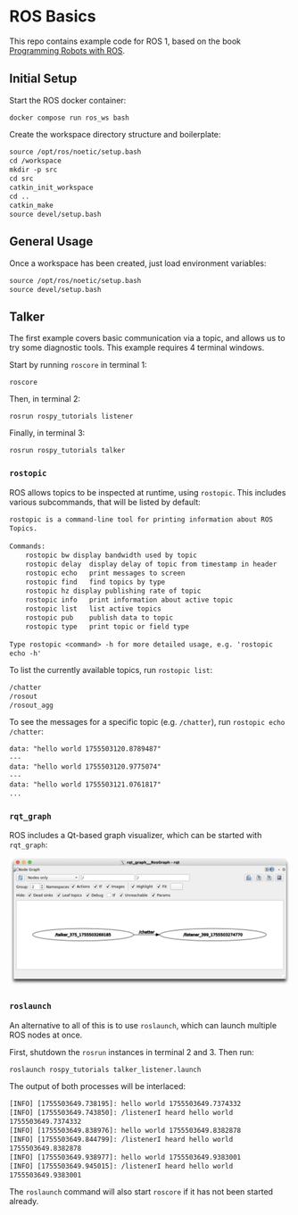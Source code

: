 # ROS Basics

This repo contains example code for ROS 1, based on the book [Programming Robots with ROS]().

## Initial Setup

Start the ROS docker container:

```
docker compose run ros_ws bash
```

Create the workspace directory structure and boilerplate:

```
source /opt/ros/noetic/setup.bash
cd /workspace
mkdir -p src
cd src
catkin_init_workspace
cd ..
catkin_make
source devel/setup.bash
```

## General Usage

Once a workspace has been created, just load environment variables:

```
source /opt/ros/noetic/setup.bash
source devel/setup.bash
```

## Talker

The first example covers basic communication via a topic, and allows us to try some diagnostic tools. This example requires 4 terminal windows.

Start by running `roscore` in terminal 1:

```
roscore
```

Then, in terminal 2:

```
rosrun rospy_tutorials listener
```

Finally, in terminal 3:
```
rosrun rospy_tutorials talker
```

### `rostopic`

ROS allows topics to be inspected at runtime, using `rostopic`. This includes various subcommands, that will be listed by default:

```
rostopic is a command-line tool for printing information about ROS Topics.

Commands:
	rostopic bw	display bandwidth used by topic
	rostopic delay	display delay of topic from timestamp in header
	rostopic echo	print messages to screen
	rostopic find	find topics by type
	rostopic hz	display publishing rate of topic
	rostopic info	print information about active topic
	rostopic list	list active topics
	rostopic pub	publish data to topic
	rostopic type	print topic or field type

Type rostopic <command> -h for more detailed usage, e.g. 'rostopic echo -h'
```

To list the currently available topics, run `rostopic list`:

```
/chatter
/rosout
/rosout_agg
```

To see the messages for a specific topic (e.g. `/chatter`), run `rostopic echo /chatter`:

```
data: "hello world 1755503120.8789487"
---
data: "hello world 1755503120.9775074"
---
data: "hello world 1755503121.0761817"
...
```

### `rqt_graph`

ROS includes a Qt-based graph visualizer, which can be started with `rqt_graph`:

![rqt_graph screenshot](doc/rqt_graph.png)

### `roslaunch`

An alternative to all of this is to use `roslaunch`, which can launch multiple ROS nodes at once.

First, shutdown the `rosrun` instances in terminal 2 and 3. Then run:

```
roslaunch rospy_tutorials talker_listener.launch
```

The output of both processes will be interlaced:

```
[INFO] [1755503649.738195]: hello world 1755503649.7374332
[INFO] [1755503649.743850]: /listenerI heard hello world 1755503649.7374332
[INFO] [1755503649.838976]: hello world 1755503649.8382878
[INFO] [1755503649.844799]: /listenerI heard hello world 1755503649.8382878
[INFO] [1755503649.938977]: hello world 1755503649.9383001
[INFO] [1755503649.945015]: /listenerI heard hello world 1755503649.9383001
```

The `roslaunch` command will also start `roscore` if it has not been started already.
